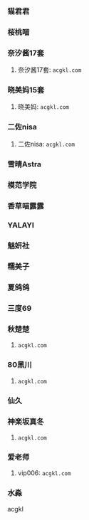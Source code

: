 ### 猫君君

### 桜桃喵

### 奈汐酱17套

1.  奈汐酱17套: `acgkl.com`

### 晓美妈15套

1.  晓美妈: `acgkl.com`

### 二佐nisa

1.  二佐nisa: `acgkl.com`

### 雪晴Astra

### 模范学院

### 香草喵露露

### YALAYI

### 魅妍社

### 糯美子

### 夏鸽鸽

### 三度69

### 秋楚楚

1.  `acgkl.com`

### 80黑川

1.  `acgkl.com`

### 仙久

### 神楽坂真冬

1.  `acgkl.com`

### 爱老师

1.  vip006: `acgkl.com`

### 水淼

acgkl
